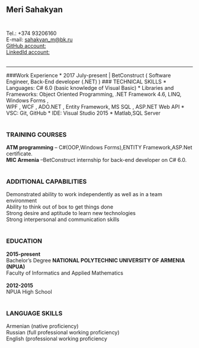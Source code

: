 ## Meri Sahakyan</br></br>

Tel.: +374 93206160</br>
E-mail: sahakyan_m@bk.ru </br>
[GitHub account:](https://github.com/merisahakyan)</br>
[LinkedId account:](https://www.linkedin.com/in/meri-sahakyan-bbb736142/) </br>
</br>
<hr>
###Work Experience
* 2017 July-present | BetConstruct ( Software Engineer, Back-End developer (.NET) )
### TECHNICAL SKILLS
* Languages: C# 6.0 (basic knowledge of Visual Basic)
* Libraries and Frameworks: Object Oriented Programming, .NET Framework 4.6, LINQ, Windows Forms ,<br>
  WPF , WCF , ADO.NET , Entity Framework, MS SQL , ASP.NET Web API
* VSC: Git, GitHub
* IDE: Visual Studio 2015
* Matlab,SQL Server</br>
</br>

### TRAINING COURSES
**ATM programming**       – C#(OOP,Windows Forms),ENTITY Framework,ASP.Net certificate.</br>
**MIC Armenia**           –BetConstruct internship for back-end developer on C# 6.0.</br>
</br>
### ADDITIONAL CAPABILITIES
Demonstrated ability to work independently as well as in a team environment</br>
Ability to think out of box to get things done </br>
Strong desire and aptitude to learn new technologies </br>
Strong interpersonal and communication skills</br>
</br>
### EDUCATION
 
**2015-present**  </br> 
Bachelor’s Degree **NATIONAL POLYTECHNIC UNIVERSITY OF ARMENIA (NPUA)** </br>
Faculty of Informatics and Applied Mathematics</br>
</br> 
**2012-2015**</br>
NPUA High School</br>
</br>
### LANGUAGE SKILLS
Armenian (native proficiency)</br>
Russian (full professional working proficiency)</br>
English (professional working proficiency</br>





